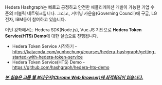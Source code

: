 Hedera Hashgraph는 빠르고 공정하고 안전한 애플리케이션 개발이 가능한 기업 수준의 퍼블릭 네트워크입니다. 
그리고, 거버닝 카운슬(Governing Council)에 구글, LG전자, IBM등이 참여하고 있습니다.

이번 강좌에서는 Hedera SDK(Node.js), Vue.JS 기반으로 **Hedera Token Service(HTS) Demo**에 대한 실습으로 진행됩니다.

* Hedera Token Service 시작하기 - https://katacoda.com/yunhochung/courses/hedera-hashgraph/getting-started-with-hedera-token-service
* Hedera Token Service(HTS) Demo - https://github.com/hashgraph/hedera-hts-demo



<u>***본 실습은 크롬 웹 브라우저(Chrome Web Browser)에 최적화되어 있습니다.***</u>